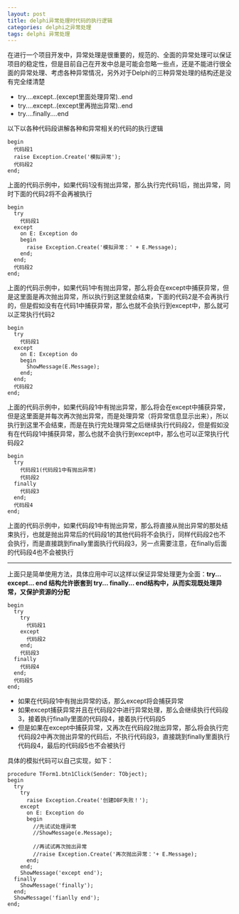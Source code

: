 ```yaml
---
layout: post
title: delphi异常处理时代码的执行逻辑
categories: delphi之异常处理
tags: delphi 异常处理
---
```


在进行一个项目开发中，异常处理是很重要的，规范的、全面的异常处理可以保证项目的稳定性，但是目前自己在开发中总是可能会忽略一些点，还是不能进行很全面的异常处理、考虑各种异常情况，另外对于Delphi的三种异常处理的结构还是没有完全缕清楚

* try....except..(except里面处理异常)..end
* try....except..(except里再抛出异常)..end
* try....finally....end

以下以各种代码段讲解各种和异常相关的代码的执行逻辑

```
begin
  代码段1
  raise Exception.Create('模拟异常');
  代码段2
end;
```

上面的代码示例中，如果代码1没有抛出异常，那么执行完代码1后，抛出异常，同时下面的代码2将不会再被执行

```
begin
  try
    代码段1
  except
    on E: Exception do
    begin
      raise Exception.Create('模拟异常：' + E.Message);
    end;
  end;
  代码段2
end;
```

上面的代码示例中，如果代码1中有抛出异常，那么将会在except中捕获异常，但是这里面是再次抛出异常，所以执行到这里就会结束，下面的代码2是不会再执行的，但是假如没有在代码1中捕获异常，那么也就不会执行到except中，那么就可以正常执行代码2

```
begin
  try
    代码段1
  except
    on E: Exception do
    begin
      ShowMessage(E.Message);
    end;
  end;
  代码段2
end;
```

上面的代码示例中，如果代码段1中有抛出异常，那么将会在except中捕获异常，但是这里面是并每次再次抛出异常，而是处理异常（将异常信息显示出来），所以执行到这里不会结束，而是在执行完处理异常之后继续执行代码段2，但是假如没有在代码段1中捕获异常，那么也就不会执行到except中，那么也可以正常执行代码段2

```
begin
  try
    代码段1(代码段1中有抛出异常)
    代码段2
  finally
    代码段3
  end;
  代码段4
end;
```

上面的代码示例中，如果代码段1中有抛出异常，那么将直接从抛出异常的那处结束执行，也就是抛出异常后的代码段1的其他代码将不会执行，同样代码段2也不会执行，而是直接跳到finally里面执行代码段3，另一点需要注意，在finally后面的代码段4也不会被执行

---

上面只是简单使用方法，具体应用中可以这样以保证异常处理更为全面：**try... except... end 结构允许嵌套到 try... finally... end结构中，从而实现既处理异常，又保护资源的分配**

```
begin
  try
    try
      代码段1
    except
      代码段2
    end;
    代码段3
  finally
    代码段4
  end;
  代码段5
end;
```

* 如果在代码段1中有抛出异常的话，那么except将会捕获异常
* 如果except捕获异常并且在代码段2中进行异常处理，那么会继续执行代码段3，接着执行finally里面的代码段4，接着执行代码段5
* 但是如果在except中捕获异常，又再次在代码段2抛出异常，那么将会执行完代码段2中再次抛出异常的代码后，不执行代码段3，直接跳到finally里面执行代码段4，最后的代码段5也不会被执行

具体的模拟代码可以自己实现，如下：

```
procedure TForm1.btn1Click(Sender: TObject);
begin
  try
    try
      raise Exception.Create('创建DBF失败！');
    except
      on E: Exception do
      begin
        //先试试处理异常
        //ShowMessage(e.Message); 
		
        //再试试再次抛出异常
        //raise Exception.Create('再次抛出异常：'+ E.Message);
      end;
    end;
    ShowMessage('except end');
  finally
    ShowMessage('finally');
  end;
  ShowMessage('fianlly end');
end;
```
